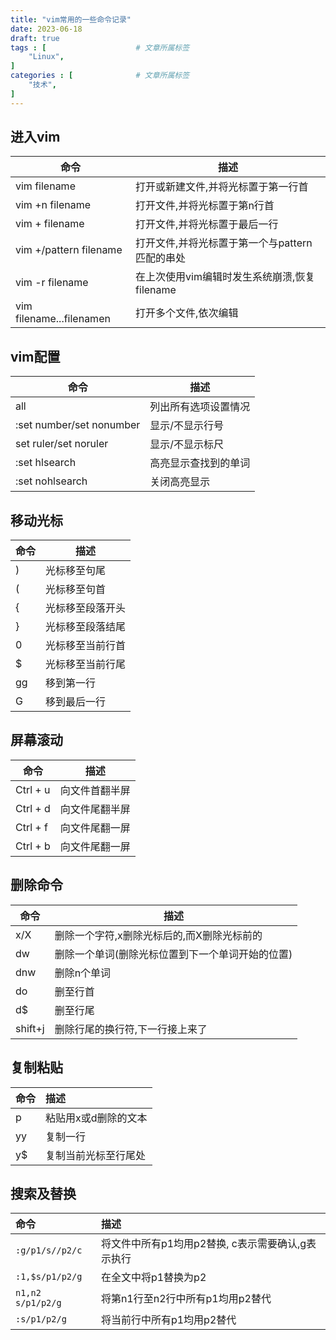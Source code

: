 ```yaml
---
title: "vim常用的一些命令记录"
date: 2023-06-18
draft: true
tags : [                    # 文章所属标签
    "Linux",
]
categories : [              # 文章所属标签
    "技术",
]
---
```


## 进入vim

|命令|描述|
|-|-|
|vim filename|打开或新建文件,并将光标置于第一行首|
|vim +n filename|打开文件,并将光标置于第n行首|
|vim + filename|打开文件,并将光标置于最后一行|
|vim +/pattern filename|打开文件,并将光标置于第一个与pattern匹配的串处|
|vim -r filename|在上次使用vim编辑时发生系统崩溃,恢复filename|
|vim filename...filenamen|打开多个文件,依次编辑|

## vim配置

|命令|描述|
|-|-|
|all|列出所有选项设置情况|
|:set number/set nonumber|显示/不显示行号|
|set ruler/set noruler|显示/不显示标尺|
|:set hlsearch|高亮显示查找到的单词|
|:set nohlsearch|关闭高亮显示|

## 移动光标

|命令|描述|
|-|-|
|)|光标移至句尾|
|(|光标移至句首|
|{|光标移至段落开头|
|}|光标移至段落结尾|
|0|光标移至当前行首|
|$|光标移至当前行尾|
|gg|移到第一行|
|G|移到最后一行|

## 屏幕滚动

|命令|描述|
|-|-|
|Ctrl + u|向文件首翻半屏|
|Ctrl + d|向文件尾翻半屏|
|Ctrl + f|向文件尾翻一屏|
|Ctrl + b|向文件尾翻一屏|


## 删除命令

|命令|描述|
|-|-|
|x/X|删除一个字符,x删除光标后的,而X删除光标前的|
|dw|删除一个单词(删除光标位置到下一个单词开始的位置)|
|dnw|删除n个单词|
|do|删至行首|
|d$|删至行尾|
|shift+j|删除行尾的换行符,下一行接上来了|

## 复制粘贴

|命令|描述|
|:-|:-|
|p|粘贴用x或d删除的文本|
|yy|复制一行|
|y$|复制当前光标至行尾处|

## 搜索及替换

|命令|描述|
|:-|:-|
|`:g/p1/s//p2/c` |将文件中所有p1均用p2替换, c表示需要确认,g表示执行|
|`:1,$s/p1/p2/g` |在全文中将p1替换为p2|
|`n1,n2 s/p1/p2/g`|将第n1行至n2行中所有p1均用p2替代|
|`:s/p1/p2/g`|将当前行中所有p1均用p2替代| 